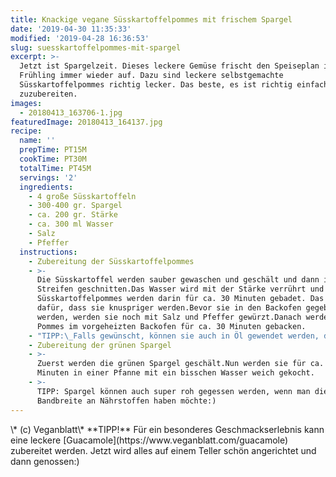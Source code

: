 ```yaml
---
title: Knackige vegane Süsskartoffelpommes mit frischem Spargel
date: '2019-04-30 11:35:33'
modified: '2019-04-28 16:36:53'
slug: suesskartoffelpommes-mit-spargel
excerpt: >-
  Jetzt ist Spargelzeit. Dieses leckere Gemüse frischt den Speiseplan im
  Frühling immer wieder auf. Dazu sind leckere selbstgemachte
  Süsskartoffelpommes richtig lecker. Das beste, es ist richtig einfach all das
  zuzubereiten. 
images:
  - 20180413_163706-1.jpg
featuredImage: 20180413_164137.jpg
recipe:
  name: ''
  prepTime: PT15M
  cookTime: PT30M
  totalTime: PT45M
  servings: '2'
  ingredients:
    - 4 große Süsskartoffeln
    - 300-400 gr. Spargel
    - ca. 200 gr. Stärke
    - ca. 300 ml Wasser
    - Salz
    - Pfeffer
  instructions:
    - Zubereitung der Süsskartoffelpommes
    - >-
      Die Süsskartoffel werden sauber gewaschen und geschält und dann in schmale
      Streifen geschnitten.Das Wasser wird mit der Stärke verrührt und die
      Süsskartoffelpommes werden darin für ca. 30 Minuten gebadet. Das sorgt
      dafür, dass sie knuspriger werden.Bevor sie in den Backofen gegeben
      werden, werden sie noch mit Salz und Pfeffer gewürzt.Danach werden die
      Pommes im vorgeheizten Backofen für ca. 30 Minuten gebacken.
    - "TIPP:\_Falls gewünscht, können sie auch in Öl gewendet werden, damit sie noch ein bisschen geschmacksintensiver werden.Als Alternative zum Stärkebad, könnte man die Süsskartoffelstreifen auch für ein paar Stunden in Wasser einweichen lassen und nachher in Kokosmehl wenden und dann in den Backofen geben."
    - Zubereitung der grünen Spargel
    - >-
      Zuerst werden die grünen Spargel geschält.Nun werden sie für ca. 10
      Minuten in einer Pfanne mit ein bisschen Wasser weich gekocht.
    - >-
      TIPP: Spargel können auch super roh gegessen werden, wenn man die volle
      Bandbreite an Nährstoffen haben möchte:)
---
```


<!-- Image removed (no copyright): 20180413_163706-1-768x480.jpg --> \* (c) Veganblatt\* **TIPP!** Für ein besonderes Geschmackserlebnis kann eine leckere [Guacamole](https://www.veganblatt.com/guacamole) zubereitet werden. Jetzt wird alles auf einem Teller schön angerichtet und dann genossen:)
